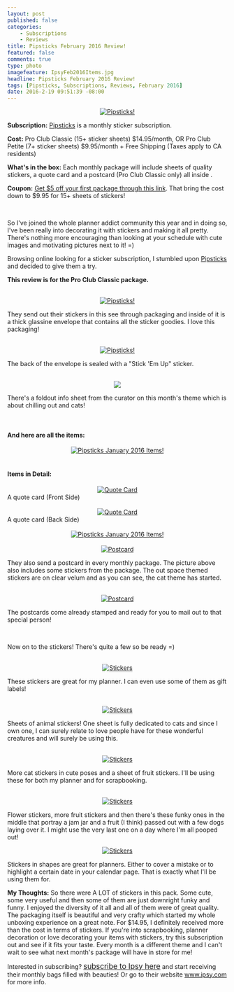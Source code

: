 ```yaml
---
layout: post
published: false
categories: 
    - Subscriptions
    - Reviews
title: Pipsticks February 2016 Review!
featured: false
comments: true
type: photo
imagefeature: IpsyFeb2016Items.jpg
headline: Pipsticks February 2016 Review!
tags: [Pipsticks, Subscriptions, Reviews, February 2016]
date: 2016-2-19 09:51:39 -08:00
---
```


<center><a href="https://pipsticks.com/refer/Loret-REKAFKUO" target="_blank">
<img src="/images/PipsticksLogo.png" border="0" style="border:none;max-width:100%;" alt="Pipsticks!" />
</a></center>

<p><b>Subscription:</b> <a href="https://pipsticks.com/refer/Loret-REKAFKUO" target="_blank">Pipsticks</a> is a monthly sticker subscription.</p>
<p><b>Cost:</b> Pro Club Classic (15+ sticker sheets) $14.95/month, OR Pro Club Petite (7+ sticker sheets) $9.95/month + Free Shipping (Taxes apply to CA residents)</p>
<p><b>What's in the box:</b> Each monthly package will include sheets of quality stickers, a quote card and a postcard (Pro Club Classic only) all inside .</p>
<p><b>Coupon:</b> <a href="https://pipsticks.com/refer/Loret-REKAFKUO" target="_blank">Get $5 off your first package through this link</a>. That bring the cost down to $9.95 for 15+ sheets of stickers!</p>
<br>

<p>So I've joined the whole planner addict community this year and in doing so, I've been really into decorating it with stickers and making it all pretty. There's nothing more encouraging than looking at your schedule with cute images and motivating pictures next to it! =)</p>

<p>Browsing online looking for a sticker subscription, I stumbled upon <a href="https://pipsticks.com/refer/Loret-REKAFKUO" target="_blank">Pipsticks</a> and decided to give them a try.</p>

<p><b>This review is for the Pro Club Classic package.</b></p>

<br>

<center><a href="https://pipsticks.com/refer/Loret-REKAFKUO" target="_blank">
<img src="/images/PipsticksFeb2016Package.jpg" border="0" style="border:none;max-width:100%;" alt="Pipsticks!" />
</a></center>

<p>They send out their stickers in this see through packaging and inside of it is a thick glassine envelope that contains all the sticker goodies. I love this packaging!</p>

<br>

<center><a href="https://pipsticks.com/refer/Loret-REKAFKUO" target="_blank">
<img src="/images/PipsticksFeb2016Package2.jpg" border="0" style="border:none;max-width:100%;" alt="Pipsticks!" />
</a></center>

<p>The back of the envelope is sealed with a "Stick 'Em Up" sticker.</p>

<br>

<center><a href="https://pipsticks.com/refer/Loret-REKAFKUO" target="_blank">
<img src="/images/PipsticksFeb2016Info.jpg" border="0" style="border:none;max-width:100%;" />
</a></center>

<p>There's a foldout info sheet from the curator on this month's theme which is about chilling out and cats!</p>

<br>

<H4> And here are all the items:</H4>

<center><a href="https://pipsticks.com/refer/Loret-REKAFKUO" target="_blank">
<img src="/images/PipsticksFeb2016Items.jpg" border="0" style="border:none;max-width:100%;" alt="Pipsticks January 2016 Items!" />
</a></center>

<br>

<H4> Items in Detail:</H4>

<center><a href="https://pipsticks.com/refer/Loret-REKAFKUO" target="_blank">
<img src="/images/PipsticksFeb2016QuoteCard2.jpg" border="0" style="border:none;max-width:100%;" alt="Quote Card" />
</a></center>
<figcaption>A quote card (Front Side)</figcaption>

<br>

<center><a href="https://pipsticks.com/refer/Loret-REKAFKUO" target="_blank">
<img src="/images/PipsticksFeb2016QuoteCard.jpg" border="0" style="border:none;max-width:100%;" alt="Quote Card" />
</a></center>
<figcaption>A quote card (Back Side)</figcaption>

<br>

<center><a href="https://pipsticks.com/refer/Loret-REKAFKUO" target="_blank">
<img src="/images/PipsticksFeb2016Stickers.jpg" border="0" style="border:none;max-width:100%;" alt="Pipsticks January 2016 Items!" />
</a></center>

<br>

<center><a href="https://pipsticks.com/refer/Loret-REKAFKUO" target="_blank">
<img src="/images/PipsticksFeb2016PostcardStickers.jpg" border="0" style="border:none;max-width:100%;" alt="Postcard" />
</a></center>

<p>They also send a postcard in every monthly package. The picture above also includes some stickers from the package. The out space themed stickers are on clear velum and as you can see, the cat theme has started.</p>

<br>

<center><a href="https://pipsticks.com/refer/Loret-REKAFKUO" target="_blank">
<img src="/images/PipsticksFeb2016Postcard2.jpg" border="0" style="border:none;max-width:100%;" alt="Postcard" />
</a></center>

<p>The postcards come already stamped and ready for you to mail out to that special person!</p>

<br>

<p>Now on to the stickers! There's quite a few so be ready =)</p>

<br>

<center><a href="https://pipsticks.com/refer/Loret-REKAFKUO" target="_blank">
<img src="/images/PipsticksFeb2016Stickers.jpg" border="0" style="border:none;max-width:100%;" alt="Stickers" />
</a></center>

<p>These stickers are great for my planner. I can even use some of them as gift labels!</p>

<br>

<center><a href="https://pipsticks.com/refer/Loret-REKAFKUO" target="_blank">
<img src="/images/PipsticksFeb2016Stickers2.jpg" border="0" style="border:none;max-width:100%;" alt="Stickers" />
</a></center>

<p>Sheets of animal stickers! One sheet is fully dedicated to cats and since I own one, I can surely relate to love people have for these wonderful creatures and will surely be using this.</p>

<br>

<center><a href="https://pipsticks.com/refer/Loret-REKAFKUO" target="_blank">
<img src="/images/PipsticksFeb2016Stickers3.jpg" border="0" style="border:none;max-width:100%;" alt="Stickers" />
</a></center>

<p>More cat stickers in cute poses and a sheet of fruit stickers. I'll be using these for both my planner and for scrapbooking.</p>

<br>

<center><a href="https://pipsticks.com/refer/Loret-REKAFKUO" target="_blank">
<img src="/images/PipsticksFeb2016Stickers4.jpg" border="0" style="border:none;max-width:100%;" alt="Stickers" />
</a></center>

<p>Flower stickers, more fruit stickers and then there's these funky ones in the middle that portray a jam jar and a fruit (I think) passed out with a few dogs laying over it. I might use the very last one on a day where I'm all pooped out!</p>

<center><a href="https://pipsticks.com/refer/Loret-REKAFKUO" target="_blank">
<img src="/images/PipsticksFeb2016Stickers5.jpg" border="0" style="border:none;max-width:100%;" alt="Stickers" />
</a></center>

<p>Stickers in shapes are great for planners. Either to cover a mistake or to highlight a certain date in your calendar page. That is exactly what I'll be using them for.

<br>

<p><i class="icon-exclamation-sign"></i><b> My Thoughts:</b> So there were A LOT of stickers in this pack. Some cute, some very useful and then some of them are just downright funky and funny. I enjoyed the diversity of it all and all of them were of great quality. The packaging itself is beautiful and very crafty which started my whole unboxing experience on a great note. For $14.95, I definitely received more than the cost in terms of stickers. If you're into scrapbooking, planner decoration or love decorating your items with stickers, try this subscription out and see if it fits your taste. Every month is a different theme and I can't wait to see what next month's package will have in store for me!</p>

<p>Interested in subscribing? <a href="https://www.ipsy.com/new?refer=uns8d" target="_blank"><big>subscribe to Ipsy here</big></a> and start receiving their monthly bags filled with beauties! Or go to their website <a href="https://www.ipsy.com/new?refer=uns8d" target="_blank">www.ipsy.com</a> for more info.</p>
